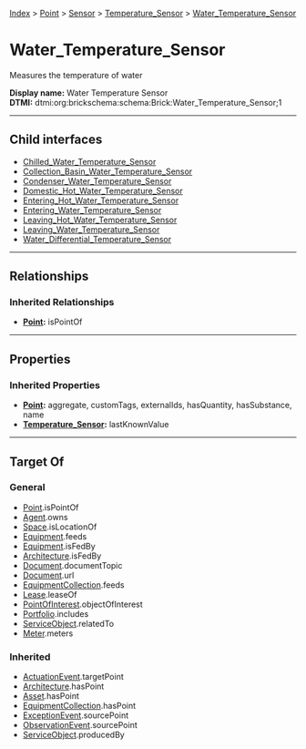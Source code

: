 [Index](../../../../index.md) > [Point](../../../Point.md) > [Sensor](../../Sensor.md) > [Temperature_Sensor](../Temperature_Sensor.md) > [Water_Temperature_Sensor](#)
# Water_Temperature_Sensor

Measures the temperature of water


**Display name:** Water Temperature Sensor<br />
**DTMI:** dtmi:org:brickschema:schema:Brick:Water_Temperature_Sensor;1

---

## Child interfaces
* [Chilled_Water_Temperature_Sensor](Chilled-/Chilled_Water_Temperature_Sensor.md)
* [Collection_Basin_Water_Temperature_Sensor](Collection_Basin-.md)
* [Condenser_Water_Temperature_Sensor](Condenser-/Condenser_Water_Temperature_Sensor.md)
* [Domestic_Hot_Water_Temperature_Sensor](Domestic_Hot-/Domestic_Hot_Water_Temperature_Sensor.md)
* [Entering_Hot_Water_Temperature_Sensor](Entering_Hot-/Entering_Hot_Water_Temperature_Sensor.md)
* [Entering_Water_Temperature_Sensor](Entering-.md)
* [Leaving_Hot_Water_Temperature_Sensor](Leaving_Hot-/Leaving_Hot_Water_Temperature_Sensor.md)
* [Leaving_Water_Temperature_Sensor](Leaving-/Leaving_Water_Temperature_Sensor.md)
* [Water_Differential_Temperature_Sensor](Water_Differential_Temperature_Sensor/Water_Differential_Temperature_Sensor.md)

---

## Relationships

### Inherited Relationships
* **[Point](../../../Point.md):** isPointOf

---

## Properties

### Inherited Properties
* **[Point](../../../Point.md):** aggregate, customTags, externalIds, hasQuantity, hasSubstance, name
* **[Temperature_Sensor](../Temperature_Sensor.md):** lastKnownValue

---

## Target Of
### General
* [Point](../../../Point.md).isPointOf
* [Agent](../../../../Agent/Agent.md).owns
* [Space](../../../../Space/Space.md).isLocationOf
* [Equipment](../../../../Asset/Equipment/Equipment.md).feeds
* [Equipment](../../../../Asset/Equipment/Equipment.md).isFedBy
* [Architecture](../../../../Space/Architecture/Architecture.md).isFedBy
* [Document](../../../../Information/Document/Document.md).documentTopic
* [Document](../../../../Information/Document/Document.md).url
* [EquipmentCollection](../../../../Collection/Equipment-.md).feeds
* [Lease](../../../../Event/Lease.md).leaseOf
* [PointOfInterest](../../../../Information/PointOfInterest.md).objectOfInterest
* [Portfolio](../../../../Collection/Portfolio.md).includes
* [ServiceObject](../../../../Information/ServiceObject/ServiceObject.md).relatedTo
* [Meter](../../../../Asset/Equipment/Meter/Meter.md).meters
### Inherited
* [ActuationEvent](../../../../Event/Point-/ActuationEvent.md).targetPoint
* [Architecture](../../../../Space/Architecture/Architecture.md).hasPoint
* [Asset](../../../../Asset/Asset.md).hasPoint
* [EquipmentCollection](../../../../Collection/Equipment-.md).hasPoint
* [ExceptionEvent](../../../../Event/Point-/ExceptionEvent.md).sourcePoint
* [ObservationEvent](../../../../Event/Point-/ObservationEvent/ObservationEvent.md).sourcePoint
* [ServiceObject](../../../../Information/ServiceObject/ServiceObject.md).producedBy
